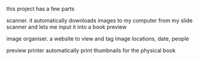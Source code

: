 this project has a few parts

scanner.
it automatically downloads images to my computer from my slide scanner and lets me input it into a book preview

image organiser.
a website to view and tag image locations, date, people 


preview printer
automatically print thumbnails for the physical book
